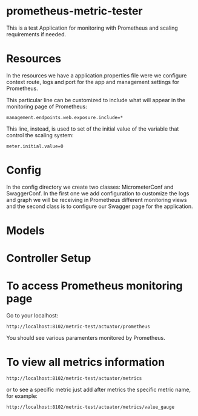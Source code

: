# prometheus-metric-tester
This is a test Application for monitoring with Prometheus and scaling requirements if needed.

# Resources

In the resources we have a application.properties file were we configure context route, logs and port for the app and management settings for Prometheus.

This particular line can be customized to include what will appear in the monitoring page of Prometheus:
```
management.endpoints.web.exposure.include=*
```

This line, instead, is used to set of the initial value of the variable that control the scaling system:
```
meter.initial.value=0
```

# Config

In the config directory we create two classes: MicrometerConf and SwaggerConf. In the first one we add configuration to customize the logs and graph we will be receiving in
Prometheus different monitoring views and the second class is to configure our Swagger page for the application.

# Models


# Controller Setup


# To access Prometheus monitoring page

Go to your localhost:
```via browser
http://localhost:8102/metric-test/actuator/prometheus
```
You should see various paramenters monitored by Prometheus.

# To view all metrics information

```via browser
http://localhost:8102/metric-test/actuator/metrics
```

or to see a specific metric just add after metrics the specific metric name, for example:

```via browser
http://localhost:8102/metric-test/actuator/metrics/value_gauge
```
